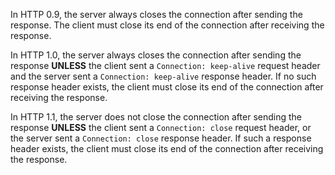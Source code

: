 In HTTP 0.9, the server always closes the connection after sending the response. The client must close its end of the connection after receiving the response.

In HTTP 1.0, the server always closes the connection after sending the response **UNLESS** the client sent a `Connection: keep-alive` request header and the server sent a `Connection: keep-alive` response header. If no such response header exists, the client must close its end of the connection after receiving the response.

In HTTP 1.1, the server does not close the connection after sending the response **UNLESS** the client sent a `Connection: close` request header, or the server sent a `Connection: close` response header. If such a response header exists, the client must close its end of the connection after receiving the response.

